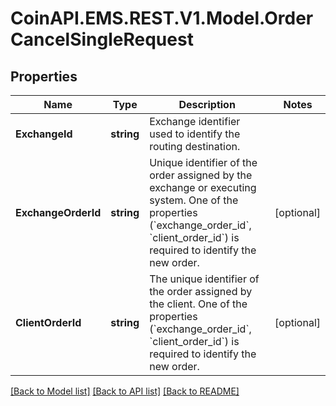 
# CoinAPI.EMS.REST.V1.Model.OrderCancelSingleRequest

## Properties

Name | Type | Description | Notes
------------ | ------------- | ------------- | -------------
**ExchangeId** | **string** | Exchange identifier used to identify the routing destination. | 
**ExchangeOrderId** | **string** | Unique identifier of the order assigned by the exchange or executing system. One of the properties (&#x60;exchange_order_id&#x60;, &#x60;client_order_id&#x60;) is required to identify the new order. | [optional] 
**ClientOrderId** | **string** | The unique identifier of the order assigned by the client. One of the properties (&#x60;exchange_order_id&#x60;, &#x60;client_order_id&#x60;) is required to identify the new order. | [optional] 

[[Back to Model list]](../README.md#documentation-for-models)
[[Back to API list]](../README.md#documentation-for-api-endpoints)
[[Back to README]](../README.md)


